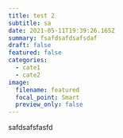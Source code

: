 ```yaml
---
title: test 2
subtitle: sa
date: 2021-05-11T19:39:26.165Z
summary: fsafdsafdsafsdaf
draft: false
featured: false
categories:
  - cate1
  - cate2
image:
  filename: featured
  focal_point: Smart
  preview_only: false
---
```

safdsafsfasfd